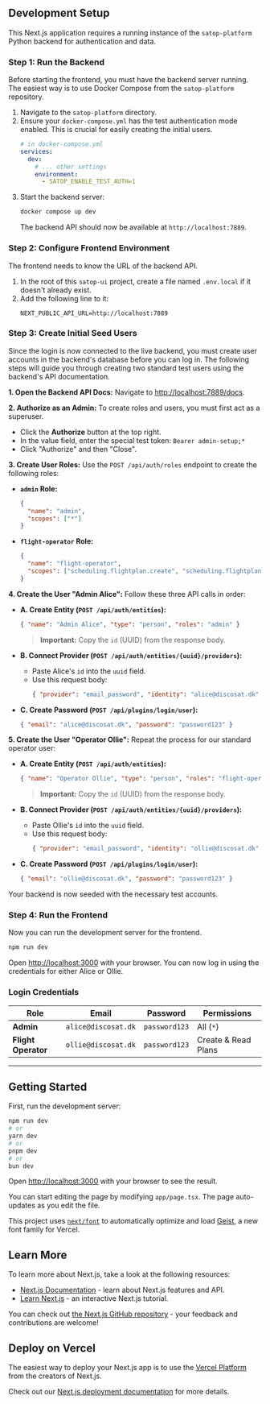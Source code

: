 ## Development Setup

This Next.js application requires a running instance of the `satop-platform` Python backend for authentication and data.

### Step 1: Run the Backend

Before starting the frontend, you must have the backend server running. The easiest way is to use Docker Compose from the `satop-platform` repository.

1.  Navigate to the `satop-platform` directory.
2.  Ensure your `docker-compose.yml` has the test authentication mode enabled. This is crucial for easily creating the initial users.
    ```yaml
    # in docker-compose.yml
    services:
      dev:
        # ... other settings
        environment:
          - SATOP_ENABLE_TEST_AUTH=1
    ```
3.  Start the backend server:
    ```bash
    docker compose up dev
    ```
    The backend API should now be available at `http://localhost:7889`.

### Step 2: Configure Frontend Environment

The frontend needs to know the URL of the backend API.

1.  In the root of this `satop-ui` project, create a file named `.env.local` if it doesn't already exist.
2.  Add the following line to it:
    ```
    NEXT_PUBLIC_API_URL=http://localhost:7889
    ```

### Step 3: Create Initial Seed Users

Since the login is now connected to the live backend, you must create user accounts in the backend's database before you can log in. The following steps will guide you through creating two standard test users using the backend's API documentation.

**1. Open the Backend API Docs:**
Navigate to [http://localhost:7889/docs](http://localhost:7889/docs).

**2. Authorize as an Admin:**
To create roles and users, you must first act as a superuser.

- Click the **Authorize** button at the top right.
- In the value field, enter the special test token: `Bearer admin-setup;*`
- Click "Authorize" and then "Close".

**3. Create User Roles:**
Use the `POST /api/auth/roles` endpoint to create the following roles:

- **`admin` Role:**
  ```json
  {
    "name": "admin",
    "scopes": ["*"]
  }
  ```
- **`flight-operator` Role:**
  ```json
  {
    "name": "flight-operator",
    "scopes": ["scheduling.flightplan.create", "scheduling.flightplan.read"]
  }
  ```

**4. Create the User "Admin Alice":**
Follow these three API calls in order:

- **A. Create Entity (`POST /api/auth/entities`):**

  ```json
  { "name": "Admin Alice", "type": "person", "roles": "admin" }
  ```

  > **Important:** Copy the `id` (UUID) from the response body.

- **B. Connect Provider (`POST /api/auth/entities/{uuid}/providers`):**

  - Paste Alice's `id` into the `uuid` field.
  - Use this request body:
    ```json
    { "provider": "email_password", "identity": "alice@discosat.dk" }
    ```

- **C. Create Password (`POST /api/plugins/login/user`):**
  ```json
  { "email": "alice@discosat.dk", "password": "password123" }
  ```

**5. Create the User "Operator Ollie":**
Repeat the process for our standard operator user:

- **A. Create Entity (`POST /api/auth/entities`):**

  ```json
  { "name": "Operator Ollie", "type": "person", "roles": "flight-operator" }
  ```

  > **Important:** Copy the `id` (UUID) from the response body.

- **B. Connect Provider (`POST /api/auth/entities/{uuid}/providers`):**

  - Paste Ollie's `id` into the `uuid` field.
  - Use this request body:
    ```json
    { "provider": "email_password", "identity": "ollie@discosat.dk" }
    ```

- **C. Create Password (`POST /api/plugins/login/user`):**
  ```json
  { "email": "ollie@discosat.dk", "password": "password123" }
  ```

Your backend is now seeded with the necessary test accounts.

### Step 4: Run the Frontend

Now you can run the development server for the frontend.

```bash
npm run dev
```

Open [http://localhost:3000](http://localhost:3000) with your browser. You can now log in using the credentials for either Alice or Ollie.

### Login Credentials

| Role                | Email               | Password      | Permissions         |
| ------------------- | ------------------- | ------------- | ------------------- |
| **Admin**           | `alice@discosat.dk` | `password123` | All (`*`)           |
| **Flight Operator** | `ollie@discosat.dk` | `password123` | Create & Read Plans |

---

## Getting Started

First, run the development server:

```bash
npm run dev
# or
yarn dev
# or
pnpm dev
# or
bun dev
```

Open [http://localhost:3000](http://localhost:3000) with your browser to see the result.

You can start editing the page by modifying `app/page.tsx`. The page auto-updates as you edit the file.

This project uses [`next/font`](https://nextjs.org/docs/app/building-your-application/optimizing/fonts) to automatically optimize and load [Geist](https://vercel.com/font), a new font family for Vercel.

## Learn More

To learn more about Next.js, take a look at the following resources:

- [Next.js Documentation](https://nextjs.org/docs) - learn about Next.js features and API.
- [Learn Next.js](https://nextjs.org/learn) - an interactive Next.js tutorial.

You can check out [the Next.js GitHub repository](https://github.com/vercel/next.js) - your feedback and contributions are welcome!

## Deploy on Vercel

The easiest way to deploy your Next.js app is to use the [Vercel Platform](https://vercel.com/new?utm_medium=default-template&filter=next.js&utm_source=create-next-app&utm_campaign=create-next-app-readme) from the creators of Next.js.

Check out our [Next.js deployment documentation](https://nextjs.org/docs/app/building-your-application/deploying) for more details.
